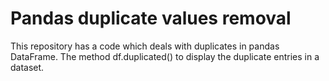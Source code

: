# Pandas duplicate values removal
This repository has a code which deals with duplicates in pandas DataFrame. The method df.duplicated() to display the duplicate entries in a dataset.
